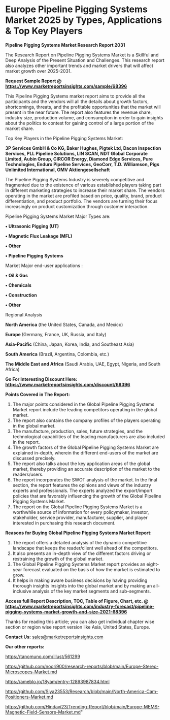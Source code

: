 # Europe Pipeline Pigging Systems Market 2025 by Types, Applications & Top Key Players

<strong>Pipeline Pigging Systems Market Research Report 2031</strong>

The Research Report on Pipeline Pigging Systems Market is a Skillful and Deep Analysis of the Present Situation and Challenges. This research report also analyzes other important trends and market drivers that will affect market growth over 2025-2031.

<strong>Request Sample Report @ <a href=https://www.marketreportsinsights.com/sample/68396>https://www.marketreportsinsights.com/sample/68396</a></strong>

This Pipeline Pigging Systems market report aims to provide all the participants and the vendors will all the details about growth factors, shortcomings, threats, and the profitable opportunities that the market will present in the near future. The report also features the revenue share, industry size, production volume, and consumption in order to gain insights about the politics to contest for gaining control of a large portion of the market share.

Top Key Players in the Pipeline Pigging Systems Market:

<strong>3P Services GmbH & Co KG, Baker Hughes, Pigtek Ltd, Dacon Inspection Services, PLL Pipeline Solutions, LIN SCAN, NDT Global Corporate Limited, Aubin Group, CIRCOR Energy, Diamond Edge Services, Pure Technologies, Enduro Pipeline Services, GeoCorr, T.D. Williamson, Pigs Unlimited International, OMV Aktiengesellschaft</strong>

The Pipeline Pigging Systems Industry is severely competitive and fragmented due to the existence of various established players taking part in different marketing strategies to increase their market share. The vendors operating in the market are profiled based on price, quality, brand, product differentiation, and product portfolio. The vendors are turning their focus increasingly on product customization through customer interaction.

Pipeline Pigging Systems Market Major Types are:

<strong>• Ultrasonic Pigging (UT)

• Magnetic Flux Leakage (MFL)

• Other

• Pipeline Pigging Systems</strong>

Market Major end-user applications :

<strong>• Oil & Gas

• Chemicals

• Construction

• Other</strong>

Regional Analysis

</u><strong><b>North America</b></strong> (the United States, Canada, and Mexico)

<strong><b>Europe </b></strong>(Germany, France, UK, Russia, and Italy)

<strong><b>Asia-Pacific</b></strong> (China, Japan, Korea, India, and Southeast Asia)

<strong><b>South America</b></strong> (Brazil, Argentina, Colombia, etc.)

<strong><b>The Middle East and Africa</b></strong> (Saudi Arabia, UAE, Egypt, Nigeria, and South Africa)

<strong>Go For Interesting Discount Here: <a href=https://www.marketreportsinsights.com/discount/68396>https://www.marketreportsinsights.com/discount/68396</a></strong>

<strong>Points Covered in The Report:</strong>
<ol>
  <li>The major points considered in the Global Pipeline Pigging Systems Market report include the leading competitors operating in the global market.</li>
  <li>The report also contains the company profiles of the players operating in the global market.</li>
  <li>The manufacture, production, sales, future strategies, and the technological capabilities of the leading manufacturers are also included in the report.</li>
  <li>The growth factors of the Global Pipeline Pigging Systems Market are explained in-depth, wherein the different end-users of the market are discussed precisely.</li>
  <li>The report also talks about the key application areas of the global market, thereby providing an accurate description of the market to the readers/users.</li>
  <li>The report incorporates the SWOT analysis of the market. In the final section, the report features the opinions and views of the industry experts and professionals. The experts analyzed the export/import policies that are favorably influencing the growth of the Global Pipeline Pigging Systems Market.</li>
  <li>The report on the Global Pipeline Pigging Systems Market is a worthwhile source of information for every policymaker, investor, stakeholder, service provider, manufacturer, supplier, and player interested in purchasing this research document.</li>
</ol>
<strong>Reasons for Buying Global Pipeline Pigging Systems Market Report:</strong>

<ol>
  <li>The report offers a detailed analysis of the dynamic competitive landscape that keeps the reader/client well ahead of the competitors.</li>
  <li>It also presents an in-depth view of the different factors driving or restraining the growth of the global market.</li>
  <li>The Global Pipeline Pigging Systems Market report provides an eight-year forecast evaluated on the basis of how the market is estimated to grow.</li>
  <li>It helps in making aware business decisions by having providing thorough insights insights into the global market and by making an all-inclusive analysis of the key market segments and sub-segments.</li>
</ol>
<strong>Access full Report Description, TOC, Table of Figure, Chart, etc. @ <a href=https://www.marketreportsinsights.com/industry-forecast/pipeline-pigging-systems-market-growth-and-size-2021-68396>https://www.marketreportsinsights.com/industry-forecast/pipeline-pigging-systems-market-growth-and-size-2021-68396</a></strong>


Thanks for reading this article; you can also get individual chapter wise section or region wise report version like Asia, United States, Europe.

<strong>Contact Us:</strong>
sales@marketreportsinsights.com

<strong>Our other reports:</strong>

<a href=https://tanomuno.com/illust/561299>https://tanomuno.com/illust/561299</a>

<a href=https://github.com/noori900/research-reports/blob/main/Europe-Stereo-Microscopes-Market.md>https://github.com/noori900/research-reports/blob/main/Europe-Stereo-Microscopes-Market.md</a>

<a href=https://ameblo.jp/18yam/entry-12893987834.html>https://ameblo.jp/18yam/entry-12893987834.html</a>

<a href=https://github.com/Siya23553/Research/blob/main/North-America-Cam-Positioners-Market.md>https://github.com/Siya23553/Research/blob/main/North-America-Cam-Positioners-Market.md</a>

<a href=https://github.com/Hindavi23/Trending-Report/blob/main/Europe-MEMS-Magnetic-Field-Sensors-Market.md>https://github.com/Hindavi23/Trending-Report/blob/main/Europe-MEMS-Magnetic-Field-Sensors-Market.md</a>"
